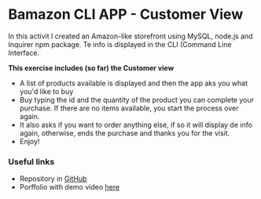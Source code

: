 # Bamazon CLI APP - Customer View

In this activit I created an Amazon-like storefront using MySQL, node.js and Inquirer npm package. Te info is displayed in the CLI (Command Line Interface.

**This exercise includes (so far) the Customer view**

* A list of products available is displayed and then the app aks you what you'd like to buy
* Buy typing the id and the quantity of the product you can complete your purchase. If there are no items available, you start the process over again.
* It also asks if you want to order anything else, if so it will display de info again, otherwise, ends the purchase and thanks you for the visit.
* Enjoy!

### Useful links

* Repository in [GitHub](https://github.com/caam123/bamazon)
* Porffolio with demo video [here](https://caam123.github.io/Bootstrap-portfolio/bamazon.html)